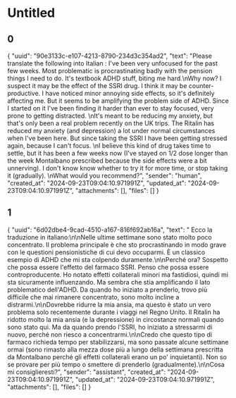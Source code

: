 # Untitled

## 0

{
  "uuid": "90e3133c-e107-4213-8790-234d3c354ad2",
  "text": "Please translate the following into Italian : I've been very unfocused for the past few weeks. Most problematic is procrastinating badly with the pension things I need to do. It's textbook ADHD stuff, biting me hard.\nWhy now? I suspect it may be the effect of the SSRI drug. I think it may be counter-productive. I have noticed minor annoying side effects, so it's definitely affecting me. But it seems to be amplifying the problem side of ADHD. Since I started on it I've been finding it harder than ever to stay focused, very prone to getting distracted. \nIt's meant to be reducing my anxiety, but that's only been a real problem recently on the UK trips. The Ritalin has reduced my anxiety (and depression) a lot under normal circumstances when I've been here. But since taking the SSRI I have been getting stressed again, because I can't focus. \nI believe this kind of drug takes time to settle, but it has been a few weeks now (I've stayed on 1/2 dose longer than the week Montalbano prescribed because the side effects were a bit unnerving). I don't know know whether to try it for more time, or stop taking it (gradually). \nWhat would you recommend?",
  "sender": "human",
  "created_at": "2024-09-23T09:04:10.971991Z",
  "updated_at": "2024-09-23T09:04:10.971991Z",
  "attachments": [],
  "files": []
}

## 1

{
  "uuid": "6d02dbe4-9cad-4510-a167-816f692ab16a",
  "text": " Ecco la traduzione in italiano:\n\nNelle ultime settimane sono stato molto poco concentrato. Il problema principale è che sto procrastinando in modo grave con le questioni pensionistiche di cui devo occuparmi. È un classico esempio di ADHD che mi sta colpendo duramente.\n\nPerché ora? Sospetto che possa essere l'effetto del farmaco SSRI. Penso che possa essere controproducente. Ho notato effetti collaterali minori ma fastidiosi, quindi mi sta sicuramente influenzando. Ma sembra che stia amplificando il lato problematico dell'ADHD. Da quando ho iniziato a prenderlo, trovo più difficile che mai rimanere concentrato, sono molto incline a distrarmi.\n\nDovrebbe ridurre la mia ansia, ma questo è stato un vero problema solo recentemente durante i viaggi nel Regno Unito. Il Ritalin ha ridotto molto la mia ansia (e la depressione) in circostanze normali quando sono stato qui. Ma da quando prendo l'SSRI, ho iniziato a stressarmi di nuovo, perché non riesco a concentrarmi.\n\nCredo che questo tipo di farmaco richieda tempo per stabilizzarsi, ma sono passate alcune settimane ormai (sono rimasto alla mezza dose più a lungo della settimana prescritta da Montalbano perché gli effetti collaterali erano un po' inquietanti). Non so se provare per più tempo o smettere di prenderlo (gradualmente).\n\nCosa mi consiglieresti?",
  "sender": "assistant",
  "created_at": "2024-09-23T09:04:10.971991Z",
  "updated_at": "2024-09-23T09:04:10.971991Z",
  "attachments": [],
  "files": []
}
